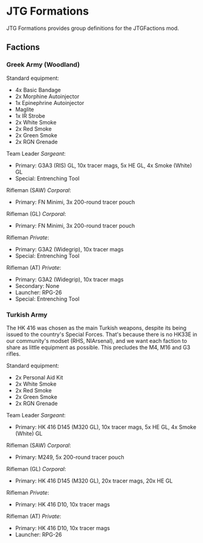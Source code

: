 # JTG Formations

JTG Formations provides group definitions for the JTGFactions mod.

## Factions

### Greek Army (Woodland)

Standard equipment:

* 4x Basic Bandage
* 2x Morphine Autoinjector
* 1x Epinephrine Autoinjector
* Maglite
* 1x IR Strobe
* 2x White Smoke
* 2x Red Smoke
* 2x Green Smoke
* 2x RGN Grenade


Team Leader _Sargeant_:

* Primary: G3A3 (RIS) GL, 10x tracer mags, 5x HE GL, 4x Smoke (White) GL
* Special: Entrenching Tool

Rifleman (SAW) _Corporal_:

* Primary: FN Minimi, 3x 200-round tracer pouch

Rifleman (GL) _Corporal_:

* Primary: FN Minimi, 3x 200-round tracer pouch

Rifleman _Private_:

* Primary: G3A2 (Widegrip), 10x tracer mags
* Special: Entrenching Tool

Rifleman (AT) _Private_:

* Primary: G3A2 (Widegrip), 10x tracer mags
* Secondary: None
* Launcher: RPG-26
* Special: Entrenching Tool

### Turkish Army

The HK 416 was chosen as the main Turkish weapons, despite its being issued to the country's Special Forces.
That's because there is no HK33E in our community's modset (RHS, NIArsenal), and we want each faction to share
as little equipment as possible. This precludes the M4, M16 and G3 rifles.

Standard equipment:

* 2x Personal Aid Kit
* 2x White Smoke
* 2x Red Smoke
* 2x Green Smoke
* 2x RGN Grenade


Team Leader _Sargeant_:

* Primary:  HK 416 D145 (M320 GL), 10x tracer mags, 5x HE GL, 4x Smoke (White) GL

Rifleman (SAW) _Corporal_:

* Primary: M249, 5x 200-round tracer pouch

Rifleman (GL) _Corporal_:

* Primary:  HK 416 D145 (M320 GL), 20x tracer mags, 20x HE GL

Rifleman _Private_:

* Primary: HK 416 D10, 10x tracer mags

Rifleman (AT) _Private_:

* Primary: HK 416 D10, 10x tracer mags
* Launcher: RPG-26
